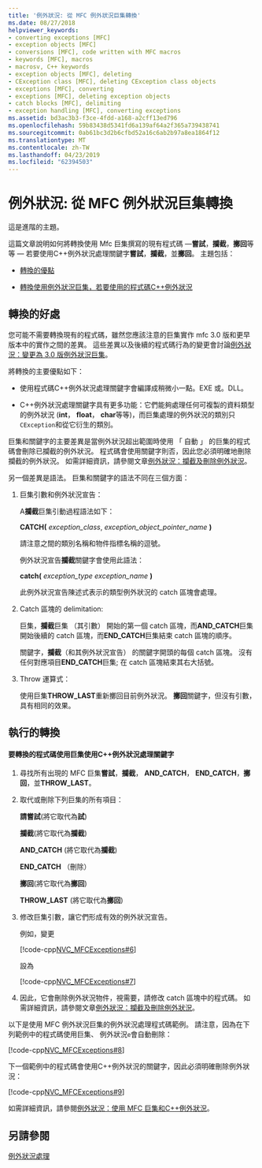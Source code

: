 ```yaml
---
title: '例外狀況: 從 MFC 例外狀況巨集轉換'
ms.date: 08/27/2018
helpviewer_keywords:
- converting exceptions [MFC]
- exception objects [MFC]
- conversions [MFC], code written with MFC macros
- keywords [MFC], macros
- macrosv, C++ keywords
- exception objects [MFC], deleting
- CException class [MFC], deleting CException class objects
- exceptions [MFC], converting
- exceptions [MFC], deleting exception objects
- catch blocks [MFC], delimiting
- exception handling [MFC], converting exceptions
ms.assetid: bd3ac3b3-f3ce-4fdd-a168-a2cff13ed796
ms.openlocfilehash: 59b83438d5341fd6a139af64a2f365a739438741
ms.sourcegitcommit: 0ab61bc3d2b6cfbd52a16c6ab2b97a8ea1864f12
ms.translationtype: MT
ms.contentlocale: zh-TW
ms.lasthandoff: 04/23/2019
ms.locfileid: "62394503"
---
```

# <a name="exceptions-converting-from-mfc-exception-macros"></a>例外狀況: 從 MFC 例外狀況巨集轉換

這是進階的主題。

這篇文章說明如何將轉換使用 Mfc 巨集撰寫的現有程式碼 —**嘗試**，**攔截**，**擲回**等等 — 若要使用C++例外狀況處理關鍵字**嘗試**，**攔截**，並**擲回**。 主題包括：

- [轉換的優點](#_core_advantages_of_converting)

- [轉換使用例外狀況巨集，若要使用的程式碼C++例外狀況](#_core_doing_the_conversion)

##  <a name="_core_advantages_of_converting"></a> 轉換的好處

您可能不需要轉換現有的程式碼，雖然您應該注意的巨集實作 mfc 3.0 版和更早版本中的實作之間的差異。 這些差異以及後續的程式碼行為的變更會討論[例外狀況：變更為 3.0 版例外狀況巨集](../mfc/exceptions-changes-to-exception-macros-in-version-3-0.md)。

將轉換的主要優點如下：

- 使用程式碼C++例外狀況處理關鍵字會編譯成稍微小一點。EXE 或。DLL。

- C++例外狀況處理關鍵字具有更多功能：它們能夠處理任何可複製的資料類型的例外狀況 (**int**， **float**， **char**等等)，而巨集處理的例外狀況的類別只`CException`和從它衍生的類別。

巨集和關鍵字的主要差異是當例外狀況超出範圍時使用 「 自動 」 的巨集的程式碼會刪除已攔截的例外狀況。 程式碼會使用關鍵字則否，因此您必須明確地刪除攔截的例外狀況。 如需詳細資訊，請參閱文章[例外狀況：攔截及刪除例外狀況](../mfc/exceptions-catching-and-deleting-exceptions.md)。

另一個差異是語法。 巨集和關鍵字的語法不同在三個方面：

1. 巨集引數和例外狀況宣告：

   A**攔截**巨集引動過程語法如下：

   **CATCH(** *exception_class*, *exception_object_pointer_name* **)**

   請注意之間的類別名稱和物件指標名稱的逗號。

   例外狀況宣告**攔截**關鍵字會使用此語法：

   **catch(** *exception_type* *exception_name* **)**

   此例外狀況宣告陳述式表示的類型例外狀況的 catch 區塊會處理。

2. Catch 區塊的 delimitation:

   巨集，**攔截**巨集 （其引數） 開始的第一個 catch 區塊，而**AND_CATCH**巨集開始後續的 catch 區塊，而**END_CATCH**巨集結束 catch 區塊的順序。

   關鍵字，**攔截**（和其例外狀況宣告） 的關鍵字開頭的每個 catch 區塊。 沒有任何對應項目**END_CATCH**巨集; 在 catch 區塊結束其右大括號。

3. Throw 運算式：

   使用巨集**THROW_LAST**重新擲回目前例外狀況。 **擲回**關鍵字，但沒有引數，具有相同的效果。

##  <a name="_core_doing_the_conversion"></a> 執行的轉換

#### <a name="to-convert-code-using-macros-to-use-the-c-exception-handling-keywords"></a>要轉換的程式碼使用巨集使用C++例外狀況處理關鍵字

1. 尋找所有出現的 MFC 巨集**嘗試**，**攔截**， **AND_CATCH**， **END_CATCH**，**擲回**，並**THROW_LAST**。

2. 取代或刪除下列巨集的所有項目：

   **請嘗試**(將它取代為**試**)

   **攔截**(將它取代為**攔截**)

   **AND_CATCH** (將它取代為**攔截**)

   **END_CATCH** （刪除）

   **擲回**(將它取代為**擲回**)

   **THROW_LAST** (將它取代為**擲回**)

3. 修改巨集引數，讓它們形成有效的例外狀況宣告。

   例如，變更

   [!code-cpp[NVC_MFCExceptions#6](../mfc/codesnippet/cpp/exceptions-converting-from-mfc-exception-macros_1.cpp)]

   設為

   [!code-cpp[NVC_MFCExceptions#7](../mfc/codesnippet/cpp/exceptions-converting-from-mfc-exception-macros_2.cpp)]

4. 因此，它會刪除例外狀況物件，視需要，請修改 catch 區塊中的程式碼。 如需詳細資訊，請參閱文章[例外狀況：攔截及刪除例外狀況](../mfc/exceptions-catching-and-deleting-exceptions.md)。

以下是使用 MFC 例外狀況巨集的例外狀況處理程式碼範例。 請注意，因為在下列範例中的程式碼使用巨集、 例外狀況`e`會自動刪除：

[!code-cpp[NVC_MFCExceptions#8](../mfc/codesnippet/cpp/exceptions-converting-from-mfc-exception-macros_3.cpp)]

下一個範例中的程式碼會使用C++例外狀況的關鍵字，因此必須明確刪除例外狀況：

[!code-cpp[NVC_MFCExceptions#9](../mfc/codesnippet/cpp/exceptions-converting-from-mfc-exception-macros_4.cpp)]

如需詳細資訊，請參閱[例外狀況：使用 MFC 巨集和C++例外狀況](../mfc/exceptions-using-mfc-macros-and-cpp-exceptions.md)。

## <a name="see-also"></a>另請參閱

[例外狀況處理](../mfc/exception-handling-in-mfc.md)<br/>
